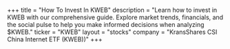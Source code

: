 +++
title = "How To Invest In KWEB"
description = "Learn how to invest in KWEB with our comprehensive guide. Explore market trends, financials, and the social pulse to help you make informed decisions when analyzing $KWEB."
ticker = "KWEB"
layout = "stocks"
company = "KransShares CSI China Internet ETF (KWEB))"
+++

